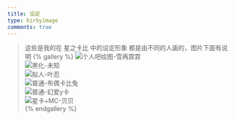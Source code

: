 ```yaml
---
title: 设定
type: kirbyimage
comments: true
---
```

>这些是我的在 星之卡比 中的设定形象
>都是由不同的人画的，图片下面有说明
{% gallery %}
![个人吧绘图-雪再霏霏](/kirbyimage/images/个人吧绘图-雪再霏霏.jpg)   
![黑化-未知](/kirbyimage/images/黑化-未知.jpg)   
![拟人-叶忍](/kirbyimage/images/拟人-叶忍.jpg)   
![普通-布偶卡比兔](/kirbyimage/images/普通-布偶卡比兔.jpg)   
![普通-幻爱y卡](/kirbyimage/images/普通-幻爱y卡.jpg)   
![星卡+MC-贝贝](/kirbyimage/images/星卡+MC-贝贝.jpg)   
{% endgallery %}